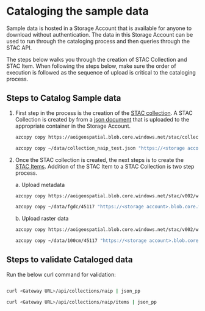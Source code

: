# Cataloging the sample data

Sample data is hosted in a Storage Account that is available for anyone to download without authentication. The data in this Storage Account can be used to run through the cataloging process and then queries through the STAC API.

The steps below walks you through the creation of STAC Collection and STAC Item. When following the steps below, make sure the order of execution is followed as the sequence of upload is critical to the cataloging process.

## Steps to Catalog Sample data

1. First step in the process is the creation of the [STAC collection](https://github.com/radiantearth/stac-spec/blob/master/collection-spec/collection-spec.md). A STAC Collection is created by from a [json document](https://aoigeospatial.blob.core.windows.net/stac/collection_naip_test.json) that is uploaded to the appropriate container in the Storage Account.


    ```bash
    azcopy copy https://aoigeospatial.blob.core.windows.net/stac/collection_naip_test.json ~/data/collection_naip_test.json
    ```

    ```bash
    azcopy copy ~/data/collection_naip_test.json "https://<storage account>.blob.core.windows.net/staccollection/collection_naip_test.json?<SAS-token>" --recursive=true
    ```

2. Once the STAC collection is created, the next steps is to create the [STAC Items](https://github.com/radiantearth/stac-spec/blob/master/item-spec/item-spec.md). Addition of the STAC Item to a STAC Collection is two step process.

    a. Upload metadata
 
    ```bash
    azcopy copy https://aoigeospatial.blob.core.windows.net/stac/v002/wa/2015/wa_fgdc_2015/45117 ~/data/fgdc/ --recursive=true
    ```

    ```bash
    azcopy copy ~/data/fgdc/45117 "https://<storage account>.blob.core.windows.net/stacify/v002/wa/2015/wa_fgdc_2015?<SAS-token>" --recursive=true
    ```

    b. Upload raster data

    ```bash
    azcopy copy https://aoigeospatial.blob.core.windows.net/stac/v002/wa/2015/wa_100cm_2015/45117 ~/data/100cm/ --recursive=true
    ```

    ```bash
    azcopy copy ~/data/100cm/45117 "https://<storage account>.blob.core.windows.net/stacify/v002/wa/2015/wa_100cm_2015?<SAS-token>" --recursive=true
    ```

## Steps to validate Cataloged data


Run the below curl command for validation:
    
```bash

curl <Gateway URL>/api/collections/naip | json_pp

curl <Gateway URL>/api/collections/naip/items | json_pp

```